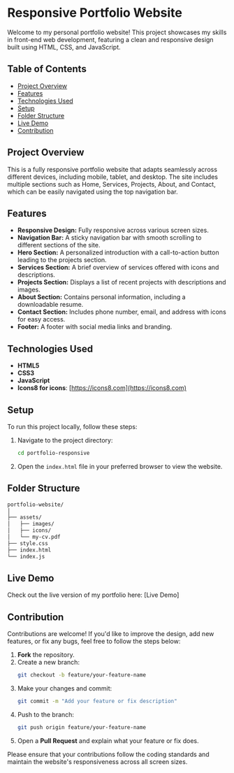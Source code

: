 # Responsive Portfolio Website

Welcome to my personal portfolio website! This project showcases my skills in front-end web development, featuring a clean and responsive design built using HTML, CSS, and JavaScript.

## Table of Contents
- [Project Overview](#project-overview)
- [Features](#features)
- [Technologies Used](#technologies-used)
- [Setup](#setup)
- [Folder Structure](#folder-structure)
- [Live Demo](#live-demo)
- [Contribution](#contribution)

## Project Overview
This is a fully responsive portfolio website that adapts seamlessly across different devices, including mobile, tablet, and desktop. The site includes multiple sections such as Home, Services, Projects, About, and Contact, which can be easily navigated using the top navigation bar.

## Features
- **Responsive Design:** Fully responsive across various screen sizes.
- **Navigation Bar:** A sticky navigation bar with smooth scrolling to different sections of the site.
- **Hero Section:** A personalized introduction with a call-to-action button leading to the projects section.
- **Services Section:** A brief overview of services offered with icons and descriptions.
- **Projects Section:** Displays a list of recent projects with descriptions and images.
- **About Section:** Contains personal information, including a downloadable resume.
- **Contact Section:** Includes phone number, email, and address with icons for easy access.
- **Footer:** A footer with social media links and branding.

## Technologies Used
- **HTML5**
- **CSS3**
- **JavaScript**
- **Icons8 for icons**: [https://icons8.com](https://icons8.com)

## Setup
To run this project locally, follow these steps:


1. Navigate to the project directory:
   ```bash
   cd portfolio-responsive
   ```
2. Open the `index.html` file in your preferred browser to view the website.

## Folder Structure
```bash
portfolio-website/
│
├── assets/
│   ├── images/
│   ├── icons/
│   └── my-cv.pdf
├── style.css
├── index.html
└── index.js
```

## Live Demo
Check out the live version of my portfolio here: [Live Demo]


## Contribution

Contributions are welcome! If you'd like to improve the design, add new features, or fix any bugs, feel free to follow the steps below:

1. **Fork** the repository.
2. Create a new branch:
   ```bash
   git checkout -b feature/your-feature-name
   ```
3. Make your changes and commit:
   ```bash
   git commit -m "Add your feature or fix description"
   ```
4. Push to the branch:
   ```bash
   git push origin feature/your-feature-name
   ```
5. Open a **Pull Request** and explain what your feature or fix does.

Please ensure that your contributions follow the coding standards and maintain the website's responsiveness across all screen sizes.
